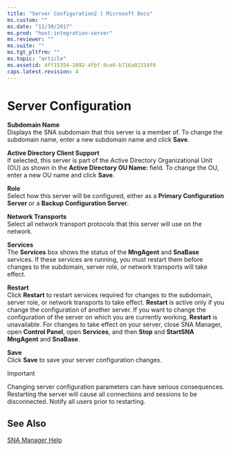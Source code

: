 ```yaml
---
title: "Server Configuration2 | Microsoft Docs"
ms.custom: ""
ms.date: "11/30/2017"
ms.prod: "host-integration-server"
ms.reviewer: ""
ms.suite: ""
ms.tgt_pltfrm: ""
ms.topic: "article"
ms.assetid: 4ff15354-1092-4fbf-9ce6-b716a02334f0
caps.latest.revision: 4
---
```

# Server Configuration
**Subdomain Name**  
 Displays the SNA subdomain that this server is a member of. To change the subdomain name, enter a new subdomain name and click **Save**.  
  
 **Active Directory Client Support**  
 If selected, this server is part of the Active Directory Organizational Unit (OU) as shown in the **Active Directory OU Name:** field. To change the OU, enter a new OU name and click **Save**.  
  
 **Role**  
 Select how this server will be configured, either as a **Primary Configuration Server** or a **Backup Configuration Server**.  
  
 **Network Transports**  
 Select all network transport protocols that this server will use on the network.  
  
 **Services**  
 The **Services** box shows the status of the **MngAgent** and **SnaBase** services. If these services are running, you must restart them before changes to the subdomain, server role, or network transports will take effect.  
  
 **Restart**  
 Click **Restart** to restart services required for changes to the subdomain, server role, or network transports to take effect. **Restart** is active only if you change the configuration of another server. If you want to change the configuration of the server on which you are currently working, **Restart** is unavailable. For changes to take effect on your server, close SNA Manager, open **Control Panel**, open **Services**, and then **Stop** and **StartSNA MngAgent** and **SnaBase**.  
  
 **Save**  
 Click **Save** to save your server configuration changes.  
  
> [!IMPORTANT]
>  Changing server configuration parameters can have serious consequences. Restarting the server will cause all connections and sessions to be disconnected. Notify all users prior to restarting.  
  
## See Also  
 [SNA Manager Help](../HIS2010/sna-manager-help2.md)